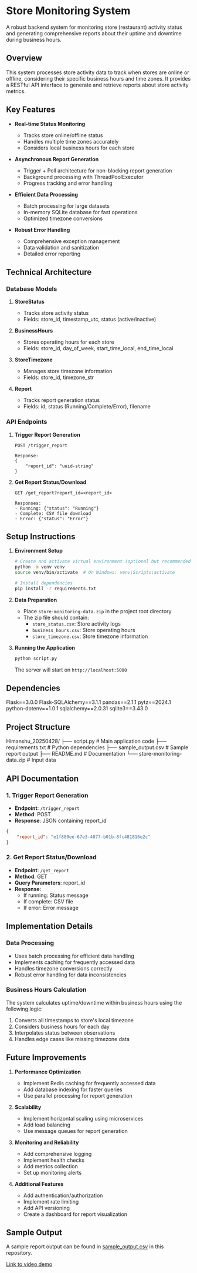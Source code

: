 # Store Monitoring System

A robust backend system for monitoring store (restaurant) activity status and generating comprehensive reports about their uptime and downtime during business hours.

## Overview

This system processes store activity data to track when stores are online or offline, considering their specific business hours and time zones. It provides a RESTful API interface to generate and retrieve reports about store activity metrics.

## Key Features

- **Real-time Status Monitoring**
  - Tracks store online/offline status
  - Handles multiple time zones accurately
  - Considers local business hours for each store

- **Asynchronous Report Generation**
  - Trigger + Poll architecture for non-blocking report generation
  - Background processing with ThreadPoolExecutor
  - Progress tracking and error handling

- **Efficient Data Processing**
  - Batch processing for large datasets
  - In-memory SQLite database for fast operations
  - Optimized timezone conversions

- **Robust Error Handling**
  - Comprehensive exception management
  - Data validation and sanitization
  - Detailed error reporting

## Technical Architecture

### Database Models

1. **StoreStatus**
   - Tracks store activity status
   - Fields: store_id, timestamp_utc, status (active/inactive)

2. **BusinessHours**
   - Stores operating hours for each store
   - Fields: store_id, day_of_week, start_time_local, end_time_local

3. **StoreTimezone**
   - Manages store timezone information
   - Fields: store_id, timezone_str

4. **Report**
   - Tracks report generation status
   - Fields: id, status (Running/Complete/Error), filename

### API Endpoints

1. **Trigger Report Generation**
   ```
   POST /trigger_report
   
   Response:
   {
       "report_id": "uuid-string"
   }
   ```

2. **Get Report Status/Download**
   ```
   GET /get_report?report_id=<report_id>
   
   Responses:
   - Running: {"status": "Running"}
   - Complete: CSV file download
   - Error: {"status": "Error"}
   ```

## Setup Instructions

1. **Environment Setup**
   ```bash
   # Create and activate virtual environment (optional but recommended)
   python -m venv venv
   source venv/bin/activate  # On Windows: venv\Scripts\activate
   
   # Install dependencies
   pip install -r requirements.txt
   ```

2. **Data Preparation**
   - Place `store-monitoring-data.zip` in the project root directory
   - The zip file should contain:
     - `store_status.csv`: Store activity logs
     - `business_hours.csv`: Store operating hours
     - `store_timezone.csv`: Store timezone information

3. **Running the Application**
   ```bash
   python script.py
   ```
   The server will start on `http://localhost:5000`

## Dependencies

Flask==3.0.0
Flask-SQLAlchemy==3.1.1
pandas==2.1.1
pytz==2024.1
python-dotenv==1.0.1
sqlalchemy==2.0.31
sqlite3==3.43.0

## Project Structure

Himanshu_20250428/
├── script.py # Main application code
├── requirements.txt # Python dependencies
├── sample_output.csv # Sample report output
├── README.md # Documentation
└── store-monitoring-data.zip # Input data

## API Documentation

### 1. Trigger Report Generation
- **Endpoint**: `/trigger_report`
- **Method**: POST
- **Response**: JSON containing report_id
```json
{
    "report_id": "e1f880ee-67e3-4877-b01b-8fc481816e2c"
}
```

### 2. Get Report Status/Download
- **Endpoint**: `/get_report`
- **Method**: GET
- **Query Parameters**: report_id
- **Response**: 
  - If running: Status message
  - If complete: CSV file
  - If error: Error message

## Implementation Details

### Data Processing
- Uses batch processing for efficient data handling
- Implements caching for frequently accessed data
- Handles timezone conversions correctly
- Robust error handling for data inconsistencies

### Business Hours Calculation
The system calculates uptime/downtime within business hours using the following logic:
1. Converts all timestamps to store's local timezone
2. Considers business hours for each day
3. Interpolates status between observations
4. Handles edge cases like missing timezone data

## Future Improvements
1. **Performance Optimization**
   - Implement Redis caching for frequently accessed data
   - Add database indexing for faster queries
   - Use parallel processing for report generation

2. **Scalability**
   - Implement horizontal scaling using microservices
   - Add load balancing
   - Use message queues for report generation

3. **Monitoring and Reliability**
   - Add comprehensive logging
   - Implement health checks
   - Add metrics collection
   - Set up monitoring alerts

4. **Additional Features**
   - Add authentication/authorization
   - Implement rate limiting
   - Add API versioning
   - Create a dashboard for report visualization

## Sample Output
A sample report output can be found in [sample_output.csv](https://drive.google.com/file/d/12K1WsjUnmFt1JLxyrn5qnttzraRym2h4/view?usp=sharing) in this repository.

[Link to video demo](https://www.loom.com/share/2ec126b96357447ca0a7377a3b66362f?sid=305a9d02-ab69-4c23-91b0-47dba49b4fe2)